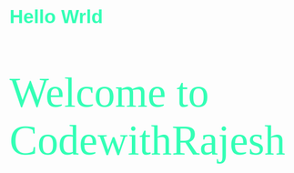 
<html>
  <head>
    <style type="text/css">
      h1 { color:33FFB5;
            font-family:Arial;
            font-size:25pt;
            background-color:"white" }
      p { color:33FFB5;
            font-family:comic sans ms;
            font-size:55pt;
            background-color:"pink" }
    <title>My first program with html and css</title>
      </style>
  </head>
  <body>
    <h1>Hello Wrld</h1>
    <p>Welcome to CodewithRajesh</p>
  </body>
  </html>
